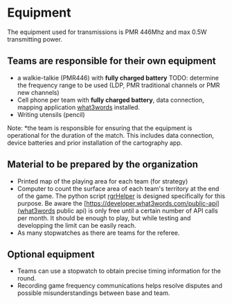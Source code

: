 # Equipment

The equipment used for transmissions is PMR 446Mhz and max 0.5W transmitting power.

## Teams are responsible for their own equipment

- a walkie-talkie (PMR446) with **fully charged battery** TODO: determine the frequency range to be used (LDP, PMR traditional channels or PMR new channels)
- Cell phone per team with **fully charged battery**, data connection, mapping application [what3words](https://what3words.com/products/what3words-app) installed.
- Writing utensils (pencil)

Note: *the team is responsible for ensuring that the equipment is operational for the duration of the match. This includes data connection, device batteries and prior installation of the cartography app.

## Material to be prepared by the organization

- Printed map of the playing area for each team (for strategy)
- Computer to count the surface area of each team's territory at the end of the game. The python script [rgrHelper](https://github.com/radio-grid-run/rgrHelper) is designed specifically for this purpose. Be aware the [https://developer.what3words.com/public-api](what3words public api) is only free until a certain number of API calls per month. It should be enough to play, but while testing and developping the limit can be easily reach.
- As many stopwatches as there are teams for the referee.

## Optional equipment

- Teams can use a stopwatch to obtain precise timing information for the round.
- Recording game frequency communications helps resolve disputes and possible misunderstandings between base and team.